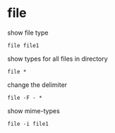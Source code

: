 # file

show file type

```text
file file1
```

show types for all files in directory

```text
file *
```

change the delimiter

```text
file -F - *
```

show mime-types

```text
file -i file1
```

